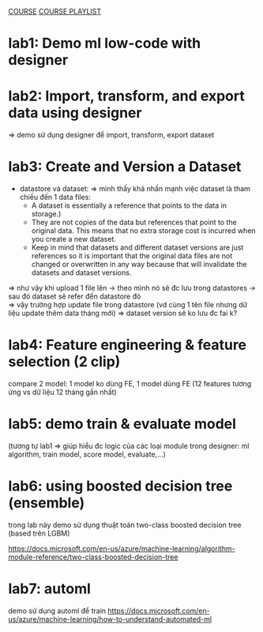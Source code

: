 [COURSE](https://classroom.udacity.com/courses/ud00333)
[COURSE PLAYLIST](https://www.youtube.com/watch?v=-UgmbgLY5fc&list=PLGxoaFpI3c8Pe4N0vFpTr62aXeedsHsia&index=2)


# lab1: Demo ml low-code with designer


# lab2: Import, transform, and export data using designer
=> demo sử dụng designer để import, transform, export dataset

# lab3: Create and Version a Dataset


- datastore và dataset: => mình thấy khá nhấn mạnh việc dataset là tham chiếu đến 1 data files:
    - A dataset is essentially a reference that points to the data in storage.)
    - They are not copies of the data but references that point to the original data. This means that no extra storage cost is incurred when you create a new dataset.
    - Keep in mind that datasets and different dataset versions are just references so it is important that the original data files are not changed or overwritten in any way because that will invalidate the datasets and dataset versions.

=> như vậy khi upload 1 file lên -> theo mình nó sẽ đc lưu trong datastores -> sau đó dataset sẽ refer đến datastore đó  
=> vậy trường hợp update file trong datastore (vd cùng 1 tên file nhưng dữ liệu update thêm data tháng mới) => dataset version sẽ ko lưu đc fai k?

# lab4: Feature engineering & feature selection (2 clip)
compare 2 model: 1 model ko dùng FE, 1 model dùng FE (12 features tương ứng vs dữ liệu 12 tháng gần nhất)

# lab5: demo train & evaluate model
(tương tự lab1 => giúp hiểu đc logic của các loại module trong designer: ml algorithm, train model, score model, evaluate,...)

# lab6: using boosted decision tree (ensemble)
trong lab này demo sử dụng thuật toán two-class boosted decision tree (based trên LGBM) 

https://docs.microsoft.com/en-us/azure/machine-learning/algorithm-module-reference/two-class-boosted-decision-tree

# lab7: automl
demo sử dụng automl để train
https://docs.microsoft.com/en-us/azure/machine-learning/how-to-understand-automated-ml

